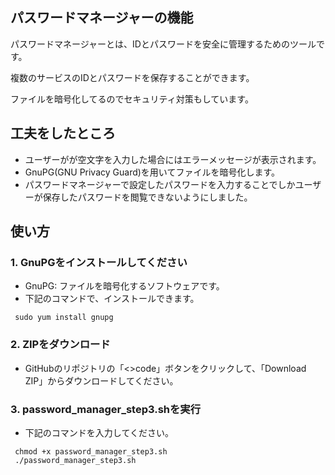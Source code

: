 ## パスワードマネージャーの機能

パスワードマネージャーとは、IDとパスワードを安全に管理するためのツールです。

複数のサービスのIDとパスワードを保存することができます。

ファイルを暗号化してるのでセキュリティ対策もしています。
## 工夫をしたところ

- ユーザーがが空文字を入力した場合にはエラーメッセージが表示されます。
- GnuPG(GNU Privacy Guard)を用いてファイルを暗号化します。
- パスワードマネージャーで設定したパスワードを入力することでしかユーザーが保存したパスワードを閲覧できないようにしました。


## 使い方

### 1. GnuPGをインストールしてください
   - GnuPG: ファイルを暗号化するソフトウェアです。
   - 下記のコマンドで、インストールできます。
```shell
 sudo yum install gnupg
```
### 2. ZIPをダウンロード
  - GitHubのリポジトリの「<>code」ボタンをクリックして、「Download ZIP」からダウンロードしてください。

### 3. password_manager_step3.shを実行

  - 下記のコマンドを入力してください。
```shell
 chmod +x password_manager_step3.sh
 ./password_manager_step3.sh
```